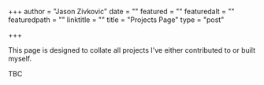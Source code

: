 +++
author = "Jason Zivkovic"
date = ""
featured = ""
featuredalt = ""
featuredpath = ""
linktitle = ""
title = "Projects Page"
type = "post"

+++

This page is designed to collate all projects I've either contributed to or built myself.

TBC